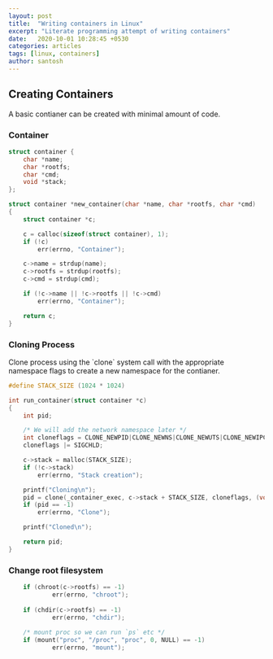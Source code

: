 ```yaml
---
layout: post
title:  "Writing containers in Linux"
excerpt: "Literate programming attempt of writing containers"
date:   2020-10-01 10:28:45 +0530
categories: articles
tags: [linux, containers]
author: santosh
---
```


## Creating Containers
A basic contianer can be created with minimal amount of code.

### Container

```c
struct container {
	char *name;
	char *rootfs;
	char *cmd;
	void *stack;
};

struct container *new_container(char *name, char *rootfs, char *cmd)
{
	struct container *c;

	c = calloc(sizeof(struct container), 1);
	if (!c)
		err(errno, "Container");

	c->name = strdup(name);
	c->rootfs = strdup(rootfs);
	c->cmd = strdup(cmd);

	if (!c->name || !c->rootfs || !c->cmd)
		err(errno, "Container");

	return c;
}
```

### Cloning Process

Clone process using the \`clone\` system call with the appropriate namespace
flags to create a new namespace for the contianer.

```c
#define STACK_SIZE (1024 * 1024)

int run_container(struct container *c)
{
	int pid;

	/* We will add the network namespace later */
	int cloneflags = CLONE_NEWPID|CLONE_NEWNS|CLONE_NEWUTS|CLONE_NEWIPC;
	cloneflags |= SIGCHLD;

	c->stack = malloc(STACK_SIZE);
	if (!c->stack)
		err(errno, "Stack creation");

	printf("Cloning\n");
	pid = clone(_container_exec, c->stack + STACK_SIZE, cloneflags, (void *) c);
	if (pid == -1)
		err(errno, "Clone");

	printf("Cloned\n");

	return pid;
}
```

### Change root filesystem

```c
    if (chroot(c->rootfs) == -1)
            err(errno, "chroot");
    
    if (chdir(c->rootfs) == -1)
            err(errno, "chdir");
    
    /* mount proc so we can run `ps` etc */
    if (mount("proc", "/proc", "proc", 0, NULL) == -1)
            err(errno, "mount");
```

<!-- ### Change memory, cpu, network limits using cgroups -->


<!-- ### Execute the main container process -->


